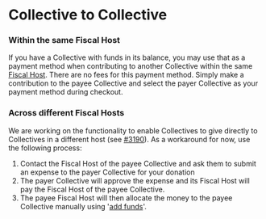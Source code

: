 # Collective to Collective

### Within the same Fiscal Host

If you have a Collective with funds in its balance, you may use that as a payment method when contributing to another Collective within the same [Fiscal Host](../fiscal-hosts/fiscal-hosts.md). There are no fees for this payment method. Simply make a contribution to the payee Collective and select the payer Collective as your payment method during checkout.

### Across different Fiscal Hosts

We are working on the functionality to enable Collectives to give directly to Collectives in a different host (see [#3190](https://github.com/opencollective/opencollective/issues/3190)). As a workaround for now, use the following process:

1. Contact the Fiscal Host of the payee Collective and ask them to submit an expense to the payer Collective for your donation
2. The payer Collective will approve the expense and its Fiscal Host will pay the Fiscal Host of the payee Collective.
3. The payee Fiscal Host will then allocate the money to the payee Collective manually using '[add funds](../fiscal-hosts/add-funds-manually.md)'.

